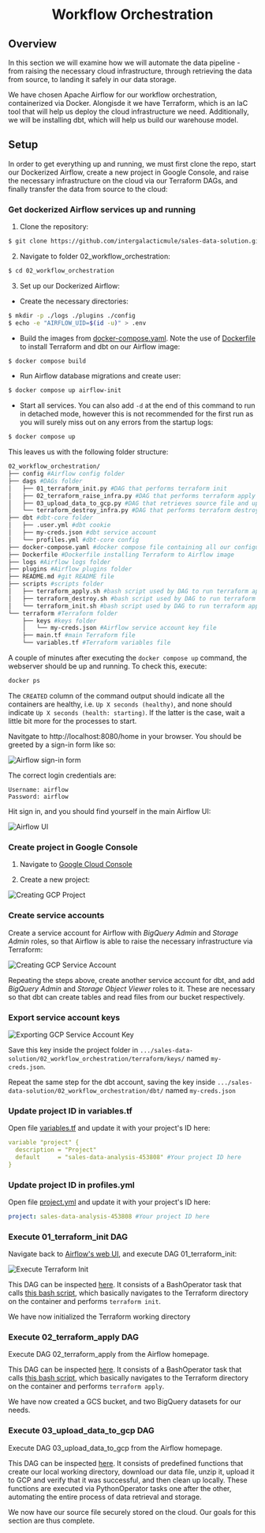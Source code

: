 # <div align="center">Workflow Orchestration</div>

## Overview

In this section we will examine how we will automate the data pipeline - from raising the necessary cloud infrastructure, through retrieving the data from source, to landing it safely in our data storage.

We have chosen Apache Airflow for our workflow orchestration, containerized via Docker. Alongisde it we have Terraform, which is an IaC tool that will help us deploy the cloud infrastructure we need. Additionally, we will be installing dbt, which will help us build our warehouse model.

## Setup

In order to get everything up and running, we must first clone the repo, start our Dockerized Airflow, create a new project in Google Console, and raise the necessary infrastructure on the cloud via our Terraform DAGs, and finally transfer the data from source to the cloud:

### Get dockerized Airflow services up and running

1. Clone the repository:

```bash
$ git clone https://github.com/intergalacticmule/sales-data-solution.git
```

2. Navigate to folder 02_workflow_orchestration:

```bash
$ cd 02_workflow_orchestration
```

3. Set up our Dockerized Airflow:

- Create the necessary directories:

```bash
$ mkdir -p ./logs ./plugins ./config
$ echo -e "AIRFLOW_UID=$(id -u)" > .env
```

- Build the images from [docker-compose.yaml](./docker-compose.yaml). Note the use of [Dockerfile](./Dockerfile) to install Terraform and dbt on our Airflow image:

```bash
$ docker compose build
```

- Run Airflow database migrations and create user:

```bash
$ docker compose up airflow-init
```

- Start all services. You can also add `-d` at the end of this command to run in detached mode, however this is not recommended for the first run as you will surely miss out on any errors from the startup logs:

```bash
$ docker compose up 
```

This leaves us with the following folder structure:

```bash
02_workflow_orchestration/
├── config #Airflow config folder
├── dags #DAGs folder
│   ├── 01_terraform_init.py #DAG that performs terraform init
│   ├── 02_terraform_raise_infra.py #DAG that performs terraform apply
│   ├── 03_upload_data_to_gcp.py #DAG that retrieves source file and uploads it to GCP
│   └── terraform_destroy_infra.py #DAG that performs terraform destroy
├── dbt #dbt-core folder
│   ├── .user.yml #dbt cookie
│   ├── my-creds.json #dbt service account
│   └── profiles.yml #dbt-core config
├── docker-compose.yaml #docker compose file containing all our configured service images
├── Dockerfile #Dockerfile installing Terraform to Airflow image
├── logs #Airflow logs folder 
├── plugins #Airflow plugins folder
├── README.md #git README file
├── scripts #scripts folder
│   ├── terraform_apply.sh #bash script used by DAG to run terraform apply command
│   ├── terraform_destroy.sh #bash script used by DAG to run terraform apply command
│   └── terraform_init.sh #bash script used by DAG to run terraform apply command
└── terraform #Terraform folder
    ├── keys #keys folder
    │   └── my-creds.json #Airflow service account key file
    ├── main.tf #main Terraform file
    └── variables.tf #Terraform variables file
```

A couple of minutes after executing the `docker compose up` command, the webserver should be up and running. To check this, execute:

```bash
docker ps
```

The `CREATED` column of the command output should indicate all the containers are healthy, i.e. `Up X seconds (healthy)`, and none should indicate `Up X seconds (health: starting)`. If the latter is the case, wait a little bit more for the processes to start.

 Navitgate to http://localhost:8080/home in your browser. You should be greeted by a sign-in form like so:

![Airflow sign-in form](/images/airflow_sign_in.png)

The correct login credentials are:

```
Username: airflow
Password: airflow
```

Hit sign in, and you should find yourself in the main Airflow UI:

![Airflow UI](/images/airflow_ui.png)

### Create project in Google Console

1. Navigate to [Google Cloud Console](http://console.cloud.google.com/)

2. Create a new project:

![Creating GCP Project](/images/gcp_project.gif)

### Create service accounts 

Create a service account for Airflow with _BigQuery Admin_ and _Storage Admin_ roles, so that Airflow is able to raise the necessary infrastructure via Terraform:

![Creating GCP Service Account](/images/gcp_service_account.gif)

Repeating the steps above, create another service account for dbt, and add _BigQuery Admin_ and _Storage Object Viewer_ roles to it. These are necessary so that dbt can create tables and read files from our bucket respectively.

### Export service account keys

![Exporting GCP Service Account Key](/images/gcp_export_key.gif)

Save this key inside the project folder in `.../sales-data-solution/02_workflow_orchestration/terraform/keys/` named `my-creds.json`.

Repeat the same step for the dbt account, saving the key inside `.../sales-data-solution/02_workflow_orchestration/dbt/` named `my-creds.json`

### Update project ID in variables.tf

Open file [variables.tf](./terraform/variables.tf) and update it with your project's ID here:

```yml
variable "project" {
  description = "Project"
  default     = "sales-data-analysis-453808" #Your project ID here
}
```

### Update project ID in profiles.yml 

Open file [project.yml](./dbt/profiles.yml) and update it with your project's ID here:

```yml
project: sales-data-analysis-453808 #Your project ID here
```


### Execute 01_terraform_init DAG

Navigate back to [Airflow's web UI](http://localhost:8080/home), and execute DAG 01_terraform_init:

![Execute Terraform Init](/images/terraform_init.gif)

This DAG can be inspected [here](./dags/01_terraform_init.py). It consists of a BashOperator task that calls [this bash script](./scripts/terraform/init.sh), which basically navigates to the Terraform directory on the container and performs `terraform init`.

We have now initialized the Terraform working directory

### Execute 02_terraform_apply DAG

Execute DAG 02_terraform_apply from the Airflow homepage.

This DAG can be inspected [here](./dags/02_terraform_apply_infra.py). It consists of a BashOperator task that calls [this bash script](./scripts/terraform/apply.sh), which basically navigates to the Terraform directory on the container and performs `terraform apply`.

We have now created a GCS bucket, and two BigQuery datasets for our needs.

### Execute 03_upload_data_to_gcp DAG

Execute DAG 03_upload_data_to_gcp from the Airflow homepage.

This DAG can be inspected [here](./dags/03_upload_data_to_gcp.py). It consists of predefined functions that create our local working directory, download our data file, unzip it, upload it to GCP and verify that it was successful, and then clean up locally. These functions are executed via PythonOperator tasks one after the other, automating the entire process of data retrieval and storage.

We now have our source file securely stored on the cloud. Our goals for this section are thus complete.